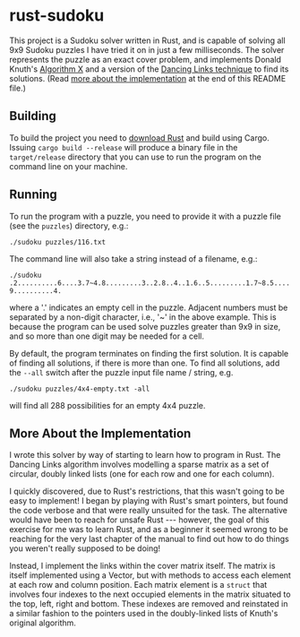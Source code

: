 # rust-sudoku

This project is a Sudoku solver written in Rust, and is capable of solving all
9x9 Sudoku puzzles I have tried it on in just a few milliseconds. The solver
represents the puzzle as an exact cover problem, and implements Donald Knuth's
[Algorithm X](https://en.wikipedia.org/wiki/Knuth%27s_Algorithm_X) and a version
of the [Dancing Links technique](https://en.wikipedia.org/wiki/Dancing_Links) to
find its solutions. (Read [more about the
implementation](#more-about-the-implementation) at the end of this README file.)

## Building

To build the project you need to [download
Rust](https://www.rust-lang.org/tools/install) and build using Cargo. Issuing
``cargo build --release`` will produce a binary file in the ``target/release``
directory that you can use to run the program on the command line on your
machine.

## Running

To run the program with a puzzle, you need to provide it with a puzzle file (see
the ``puzzles``) directory, e.g.:

``./sudoku puzzles/116.txt``

The command line will also take a string instead of a filename, e.g.:

``./sudoku .2..........6....3.7~4.8.........3..2.8..4..1.6..5.........1.7~8.5....9..........4.``

where a '.' indicates an empty cell in the puzzle. Adjacent numbers must be
separated by a non-digit character, i.e., '~' in the above example. This is
because the program can be used solve puzzles greater than 9x9 in size, and
so more than one digit may be needed for a cell.

By default, the program terminates on finding the first solution. It is
capable of finding all solutions, if there is more than one. To find all
solutions, add the ``--all`` switch after the puzzle input file name / string, e.g.

``./sudoku puzzles/4x4-empty.txt -all``

will find all 288 possibilities for an empty 4x4 puzzle.

## More About the Implementation
I wrote this solver by way of starting to learn how to program in Rust. The
Dancing Links algorithm involves modelling a sparse matrix as a set of circular,
doubly linked lists (one for each row and one for each column).

I quickly discovered, due to Rust's restrictions, that this wasn't going to be
easy to implement! I began by playing with Rust's smart pointers, but found the
code verbose and that were really unsuited for the task. The alternative would
have been to reach for unsafe Rust --- however, the goal of this exercise for me
was to learn Rust, and as a beginner it seemed wrong to be reaching for the very
last chapter of the manual to find out how to do things you weren't really
supposed to be doing!

Instead, I implement the links within the cover matrix itself. The matrix is
itself implemented using a Vector, but with methods to access each element at
each row and column position. Each matrix element is a ``struct`` that involves
four indexes to the next occupied elements in the matrix situated to the top,
left, right and bottom. These indexes are removed and reinstated in a similar
fashion to the pointers used in the doubly-linked lists of Knuth's original
algorithm.
